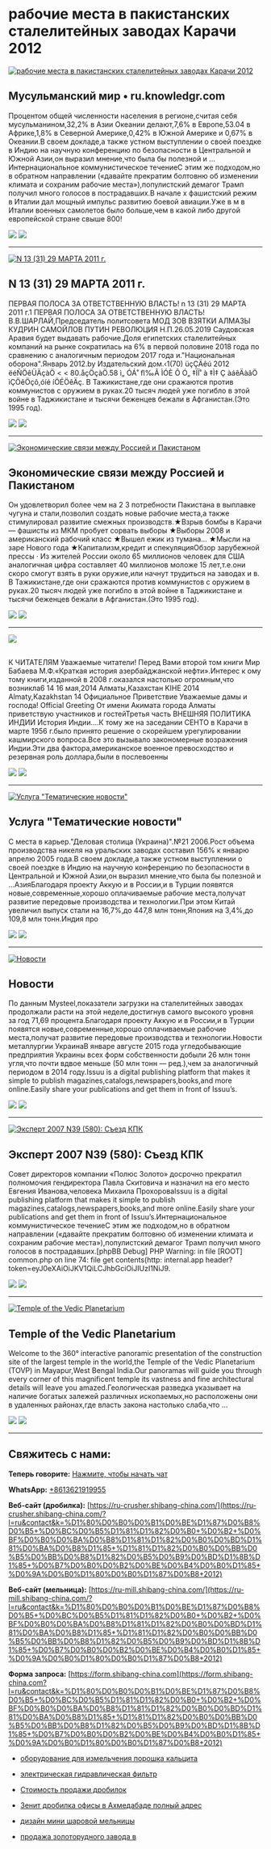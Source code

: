 # рабочие места в пакистанских сталелитейных заводах Карачи 2012

<a href="https://swt.shibang-china.com/?l=ru&img&k=%D1%80%D0%B0%D0%B1%D0%BE%D1%87%D0%B8%D0%B5+%D0%BC%D0%B5%D1%81%D1%82%D0%B0+%D0%B2+%D0%BF%D0%B0%D0%BA%D0%B8%D1%81%D1%82%D0%B0%D0%BD%D1%81%D0%BA%D0%B8%D1%85+%D1%81%D1%82%D0%B0%D0%BB%D0%B5%D0%BB%D0%B8%D1%82%D0%B5%D0%B9%D0%BD%D1%8B%D1%85+%D0%B7%D0%B0%D0%B2%D0%BE%D0%B4%D0%B0%D1%85+%D0%9A%D0%B0%D1%80%D0%B0%D1%87%D0%B8+2012" target="_blank">![рабочие места в пакистанских сталелитейных заводах Карачи 2012](http://static.shibang-china.com/all-800x300/1302.jpg)</a>

## Мусульманский мир • ru.knowledgr.com
Процентом общей численности населения в регионе,считая себя мусульманином,32,2% в Азии Океании делают,7,6% в Европе,53.04 в Африке,1,8% в Северной Америке,0,42% в Южной Америке и 0,67% в Океании.В своем докладе,а также устном выступлении о своей поездке в Индию на научную конференцию по безопасности в Центральной и Южной Азии,он выразил мнение,что была бы полезной и …Интернациональное коммунистическое течениеС этим же подходом,но в обратном направлении (&#171;давайте прекратим болтовню об изменении климата и сохраним рабочие места&#187;),популистский демагог Трамп получил много голосов в пострадавших.В начале х фашистский режим в Италии дал мощный импульс развитию боевой авиации.Уже в м в Италии военных самолетов было больше,чем в какой либо другой европейской стране свыше 800!


<a href="https://whatsapp.shibangsoft.com/WhatsApp.php" target="_blank" title="WhatsApp">![](http://static.shibang-china.com/icon/whatsapp.png)</a> <a href="https://swt.shibang-china.com/?l=ru&icon&k=%D1%80%D0%B0%D0%B1%D0%BE%D1%87%D0%B8%D0%B5+%D0%BC%D0%B5%D1%81%D1%82%D0%B0+%D0%B2+%D0%BF%D0%B0%D0%BA%D0%B8%D1%81%D1%82%D0%B0%D0%BD%D1%81%D0%BA%D0%B8%D1%85+%D1%81%D1%82%D0%B0%D0%BB%D0%B5%D0%BB%D0%B8%D1%82%D0%B5%D0%B9%D0%BD%D1%8B%D1%85+%D0%B7%D0%B0%D0%B2%D0%BE%D0%B4%D0%B0%D1%85+%D0%9A%D0%B0%D1%80%D0%B0%D1%87%D0%B8+2012" target="_blank">![](http://static.shibang-china.com/icon/chat-ru.png)</a>

---

<a href="https://swt.shibang-china.com/?l=ru&img&k=%D1%80%D0%B0%D0%B1%D0%BE%D1%87%D0%B8%D0%B5+%D0%BC%D0%B5%D1%81%D1%82%D0%B0+%D0%B2+%D0%BF%D0%B0%D0%BA%D0%B8%D1%81%D1%82%D0%B0%D0%BD%D1%81%D0%BA%D0%B8%D1%85+%D1%81%D1%82%D0%B0%D0%BB%D0%B5%D0%BB%D0%B8%D1%82%D0%B5%D0%B9%D0%BD%D1%8B%D1%85+%D0%B7%D0%B0%D0%B2%D0%BE%D0%B4%D0%B0%D1%85+%D0%9A%D0%B0%D1%80%D0%B0%D1%87%D0%B8+2012" target="_blank">![N 13 (31) 29 МАРТА 2011 г.](http://static.shibang-china.com/all-800x300/218.jpg)</a>

## N 13 (31) 29 МАРТА 2011 г.
ПЕРВАЯ ПОЛОСА ЗА ОТВЕТСТВЕННУЮ ВЛАСТЬ! n 13 (31) 29 МАРТА 2011 г.1 ПЕРВАЯ ПОЛОСА ЗА ОТВЕТСТВЕННУЮ ВЛАСТЬ! В.В.ШАРЛАЙ,Председатель политсовета МОД ЗОВ ВЗЯТКИ АЛМАЗЫ КУДРИН САМОЙЛОВ ПУТИН РЕВОЛЮЦИЯ Н.П.26.05.2019 Саудовская Аравия будет выдавать рабочие.Доля египетских сталелитейных компаний на рынке сократилась на 6% в первой половине 2018 года по сравнению с аналогичным периодом 2017 года и.&quot;Национальная оборона&quot;.Январь 2012.by Издательский дом.‹1(70) &#252;&#231;&#199;&#196;&#234;&#250; 2012 &#235;&#233;&#209;&#214;&#234;&#220;&#196;&#231;&#224;&#214; &lt; &lt; 80.&#229;&#231;&#214;&#231;&#224;&#214;.58 &#236;„ &#211;&#193;˚ ﬂ‰&#194; &#204;&#211;&#200; &#212; &#211;„ ‡&#207;&#207;˚ &#224; ‡&#204;‡ &#199; &#224;&#225;&#234;&#196;&#224;&#227;&#214; &#236;&#199;&#214;&#234;&#214;&#231;&#245;,&#243;&#237;&#233; &#237;&#214;&#201;&#214;&#234;&#196;&#231;. В Тажикистане,где они сражаются против коммунистов с оружием в руках.20 тысяч людей уже погибло в этой войне в Таджикистане и тысячи беженцев бежали в Афганистан.(Это 1995 год).


<a href="https://whatsapp.shibangsoft.com/WhatsApp.php" target="_blank" title="WhatsApp">![](http://static.shibang-china.com/icon/whatsapp.png)</a> <a href="https://swt.shibang-china.com/?l=ru&icon&k=%D1%80%D0%B0%D0%B1%D0%BE%D1%87%D0%B8%D0%B5+%D0%BC%D0%B5%D1%81%D1%82%D0%B0+%D0%B2+%D0%BF%D0%B0%D0%BA%D0%B8%D1%81%D1%82%D0%B0%D0%BD%D1%81%D0%BA%D0%B8%D1%85+%D1%81%D1%82%D0%B0%D0%BB%D0%B5%D0%BB%D0%B8%D1%82%D0%B5%D0%B9%D0%BD%D1%8B%D1%85+%D0%B7%D0%B0%D0%B2%D0%BE%D0%B4%D0%B0%D1%85+%D0%9A%D0%B0%D1%80%D0%B0%D1%87%D0%B8+2012" target="_blank">![](http://static.shibang-china.com/icon/chat-ru.png)</a>

---

<a href="https://swt.shibang-china.com/?l=ru&img&k=%D1%80%D0%B0%D0%B1%D0%BE%D1%87%D0%B8%D0%B5+%D0%BC%D0%B5%D1%81%D1%82%D0%B0+%D0%B2+%D0%BF%D0%B0%D0%BA%D0%B8%D1%81%D1%82%D0%B0%D0%BD%D1%81%D0%BA%D0%B8%D1%85+%D1%81%D1%82%D0%B0%D0%BB%D0%B5%D0%BB%D0%B8%D1%82%D0%B5%D0%B9%D0%BD%D1%8B%D1%85+%D0%B7%D0%B0%D0%B2%D0%BE%D0%B4%D0%B0%D1%85+%D0%9A%D0%B0%D1%80%D0%B0%D1%87%D0%B8+2012" target="_blank">![Экономические связи между Россией и Пакистаном](http://static.shibang-china.com/all-800x300/1500.jpg)</a>

## Экономические связи между Россией и Пакистаном
Он удовлетворил более чем на 2 3 потребности Пакистана в выплавке чугуна и стали,позволил создать новые рабочие места,а также стимулировал развитие смежных производств.★Взрыв бомбы в Карачи — фашисты из МКМ пробует сорвать выборы ★Выборы 2008 и американский рабочий класс ★Вышел ежик из тумана… ★Мысли на заре Нового года ★Капитализм,кредит и спекуляцияОбзор зарубежной прессы&nbsp;&#0183;&#32;Из жителей России около 65 миллионов человек для США аналогичная цифра составляет 40 миллионов моложе 15 лет,т.е.они скоро смогут взять в руки оружие,или начнут трудиться на заводах и в. В Тажикистане,где они сражаются против коммунистов с оружием в руках.20 тысяч людей уже погибло в этой войне в Таджикистане и тысячи беженцев бежали в Афганистан.(Это 1995 год).


<a href="https://whatsapp.shibangsoft.com/WhatsApp.php" target="_blank" title="WhatsApp">![](http://static.shibang-china.com/icon/whatsapp.png)</a> <a href="https://swt.shibang-china.com/?l=ru&icon&k=%D1%80%D0%B0%D0%B1%D0%BE%D1%87%D0%B8%D0%B5+%D0%BC%D0%B5%D1%81%D1%82%D0%B0+%D0%B2+%D0%BF%D0%B0%D0%BA%D0%B8%D1%81%D1%82%D0%B0%D0%BD%D1%81%D0%BA%D0%B8%D1%85+%D1%81%D1%82%D0%B0%D0%BB%D0%B5%D0%BB%D0%B8%D1%82%D0%B5%D0%B9%D0%BD%D1%8B%D1%85+%D0%B7%D0%B0%D0%B2%D0%BE%D0%B4%D0%B0%D1%85+%D0%9A%D0%B0%D1%80%D0%B0%D1%87%D0%B8+2012" target="_blank">![](http://static.shibang-china.com/icon/chat-ru.png)</a>

---

<a href="https://swt.shibang-china.com/?l=ru&img&k=%D1%80%D0%B0%D0%B1%D0%BE%D1%87%D0%B8%D0%B5+%D0%BC%D0%B5%D1%81%D1%82%D0%B0+%D0%B2+%D0%BF%D0%B0%D0%BA%D0%B8%D1%81%D1%82%D0%B0%D0%BD%D1%81%D0%BA%D0%B8%D1%85+%D1%81%D1%82%D0%B0%D0%BB%D0%B5%D0%BB%D0%B8%D1%82%D0%B5%D0%B9%D0%BD%D1%8B%D1%85+%D0%B7%D0%B0%D0%B2%D0%BE%D0%B4%D0%B0%D1%85+%D0%9A%D0%B0%D1%80%D0%B0%D1%87%D0%B8+2012" target="_blank">![](http://static.shibang-china.com/all-800x300/1348.jpg)</a>

## 
К ЧИТАТЕЛЯМ Уважаемые читатели! Перед Вами второй том книги Мир Бабаева М.Ф.&#171;Краткая история азербайджанской нефти&#187;.Интерес к ому тому книги,изданной в 2008 г.оказался настолько огромным,что возникла6 14 16 мая,2014 Алматы,Казахстан KIHE 2014 Almaty,Kazakhstan 14 Официальное Приветствие Уважаемые дамы и господа! Official Greeting От имени Акимата города Алматы приветствую участников и гостейТретья часть ВНЕШНЯЯ ПОЛИТИКА ИНДИИ История Индии.…К тому же на заседании СЕНТО в Карачи в марте 1956 г.было принято решение о скорейшем урегулировании кашмирского вопроса.Все это вызывало закономерные возражения Индии.Эти два фактора,американское военное превосходство и резервная роль доллара,были в послевоенны


<a href="https://whatsapp.shibangsoft.com/WhatsApp.php" target="_blank" title="WhatsApp">![](http://static.shibang-china.com/icon/whatsapp.png)</a> <a href="https://swt.shibang-china.com/?l=ru&icon&k=%D1%80%D0%B0%D0%B1%D0%BE%D1%87%D0%B8%D0%B5+%D0%BC%D0%B5%D1%81%D1%82%D0%B0+%D0%B2+%D0%BF%D0%B0%D0%BA%D0%B8%D1%81%D1%82%D0%B0%D0%BD%D1%81%D0%BA%D0%B8%D1%85+%D1%81%D1%82%D0%B0%D0%BB%D0%B5%D0%BB%D0%B8%D1%82%D0%B5%D0%B9%D0%BD%D1%8B%D1%85+%D0%B7%D0%B0%D0%B2%D0%BE%D0%B4%D0%B0%D1%85+%D0%9A%D0%B0%D1%80%D0%B0%D1%87%D0%B8+2012" target="_blank">![](http://static.shibang-china.com/icon/chat-ru.png)</a>

---

<a href="https://swt.shibang-china.com/?l=ru&img&k=%D1%80%D0%B0%D0%B1%D0%BE%D1%87%D0%B8%D0%B5+%D0%BC%D0%B5%D1%81%D1%82%D0%B0+%D0%B2+%D0%BF%D0%B0%D0%BA%D0%B8%D1%81%D1%82%D0%B0%D0%BD%D1%81%D0%BA%D0%B8%D1%85+%D1%81%D1%82%D0%B0%D0%BB%D0%B5%D0%BB%D0%B8%D1%82%D0%B5%D0%B9%D0%BD%D1%8B%D1%85+%D0%B7%D0%B0%D0%B2%D0%BE%D0%B4%D0%B0%D1%85+%D0%9A%D0%B0%D1%80%D0%B0%D1%87%D0%B8+2012" target="_blank">![Услуга &quot;Тематические новости&quot;](http://static.shibang-china.com/all-800x300/5.jpg)</a>

## Услуга &quot;Тематические новости&quot;
С места в карьер.&quot;Деловая столица (Украина)&quot;.№21 2006.Рост объема производства никеля на уральских заводах составил 156% к январю апрелю 2005 года.В своем докладе,а также устном выступлении о своей поездке в Индию на научную конференцию по безопасности в Центральной и Южной Азии,он выразил мнение,что была бы полезной и …АзияБлагодаря проекту Аккую и в России,и в Турции появятся новые,современные,хорошо оплачиваемые рабочие места,получат развитие передовые производства и технологии.При этом Китай увеличил выпуск стали на 16,7%,до 447,8 млн тонн,Япония на 3,4%,до 109,8 млн тонн.Индия про


<a href="https://whatsapp.shibangsoft.com/WhatsApp.php" target="_blank" title="WhatsApp">![](http://static.shibang-china.com/icon/whatsapp.png)</a> <a href="https://swt.shibang-china.com/?l=ru&icon&k=%D1%80%D0%B0%D0%B1%D0%BE%D1%87%D0%B8%D0%B5+%D0%BC%D0%B5%D1%81%D1%82%D0%B0+%D0%B2+%D0%BF%D0%B0%D0%BA%D0%B8%D1%81%D1%82%D0%B0%D0%BD%D1%81%D0%BA%D0%B8%D1%85+%D1%81%D1%82%D0%B0%D0%BB%D0%B5%D0%BB%D0%B8%D1%82%D0%B5%D0%B9%D0%BD%D1%8B%D1%85+%D0%B7%D0%B0%D0%B2%D0%BE%D0%B4%D0%B0%D1%85+%D0%9A%D0%B0%D1%80%D0%B0%D1%87%D0%B8+2012" target="_blank">![](http://static.shibang-china.com/icon/chat-ru.png)</a>

---

<a href="https://swt.shibang-china.com/?l=ru&img&k=%D1%80%D0%B0%D0%B1%D0%BE%D1%87%D0%B8%D0%B5+%D0%BC%D0%B5%D1%81%D1%82%D0%B0+%D0%B2+%D0%BF%D0%B0%D0%BA%D0%B8%D1%81%D1%82%D0%B0%D0%BD%D1%81%D0%BA%D0%B8%D1%85+%D1%81%D1%82%D0%B0%D0%BB%D0%B5%D0%BB%D0%B8%D1%82%D0%B5%D0%B9%D0%BD%D1%8B%D1%85+%D0%B7%D0%B0%D0%B2%D0%BE%D0%B4%D0%B0%D1%85+%D0%9A%D0%B0%D1%80%D0%B0%D1%87%D0%B8+2012" target="_blank">![Новости](http://static.shibang-china.com/all-800x300/596.jpg)</a>

## Новости
По данным Mysteel,показатели загрузки на сталелитейных заводах продолжали расти на этой неделе,достигнув самого высокого уровня за год 71,69 процента.Благодаря проекту Аккую и в России,и в Турции появятся новые,современные,хорошо оплачиваемые рабочие места,получат развитие передовые производства и технологии.Новости металлургии УкраинаВ январе августе 2015 года угледобывающие предприятия Украины всех форм собственности добыли 26 млн тонн угля,что почти вдвое меньше (50 млн тонн — ред.),чем за аналогичный периодом в 2014 году.Issuu is a digital publishing platform that makes it simple to publish magazines,catalogs,newspapers,books,and more online.Easily share your publications and get them in front of Issuu’s.


<a href="https://whatsapp.shibangsoft.com/WhatsApp.php" target="_blank" title="WhatsApp">![](http://static.shibang-china.com/icon/whatsapp.png)</a> <a href="https://swt.shibang-china.com/?l=ru&icon&k=%D1%80%D0%B0%D0%B1%D0%BE%D1%87%D0%B8%D0%B5+%D0%BC%D0%B5%D1%81%D1%82%D0%B0+%D0%B2+%D0%BF%D0%B0%D0%BA%D0%B8%D1%81%D1%82%D0%B0%D0%BD%D1%81%D0%BA%D0%B8%D1%85+%D1%81%D1%82%D0%B0%D0%BB%D0%B5%D0%BB%D0%B8%D1%82%D0%B5%D0%B9%D0%BD%D1%8B%D1%85+%D0%B7%D0%B0%D0%B2%D0%BE%D0%B4%D0%B0%D1%85+%D0%9A%D0%B0%D1%80%D0%B0%D1%87%D0%B8+2012" target="_blank">![](http://static.shibang-china.com/icon/chat-ru.png)</a>

---

<a href="https://swt.shibang-china.com/?l=ru&img&k=%D1%80%D0%B0%D0%B1%D0%BE%D1%87%D0%B8%D0%B5+%D0%BC%D0%B5%D1%81%D1%82%D0%B0+%D0%B2+%D0%BF%D0%B0%D0%BA%D0%B8%D1%81%D1%82%D0%B0%D0%BD%D1%81%D0%BA%D0%B8%D1%85+%D1%81%D1%82%D0%B0%D0%BB%D0%B5%D0%BB%D0%B8%D1%82%D0%B5%D0%B9%D0%BD%D1%8B%D1%85+%D0%B7%D0%B0%D0%B2%D0%BE%D0%B4%D0%B0%D1%85+%D0%9A%D0%B0%D1%80%D0%B0%D1%87%D0%B8+2012" target="_blank">![Эксперт 2007 N39 (580): Съезд КПК](http://static.shibang-china.com/all-800x300/636.jpg)</a>

## Эксперт 2007 N39 (580): Съезд КПК
Совет директоров компании &#171;Полюс Золото&#187; досрочно прекратил полномочия гендиректора Павла Скитовича и назначил на его место Евгения Иванова,человека Михаила ПрохороваIssuu is a digital publishing platform that makes it simple to publish magazines,catalogs,newspapers,books,and more online.Easily share your publications and get them in front of Issuu’s.Интернациональное коммунистическое течениеС этим же подходом,но в обратном направлении (&#171;давайте прекратим болтовню об изменении климата и сохраним рабочие места&#187;),популистский демагог Трамп получил много голосов в пострадавших.[phpBB Debug] PHP Warning: in file [ROOT] common.php on line 74: file get contents(http: internal.app header?token=eyJ0eXAiOiJKV1QiLCJhbGciOiJIUzI1NiJ9.


<a href="https://whatsapp.shibangsoft.com/WhatsApp.php" target="_blank" title="WhatsApp">![](http://static.shibang-china.com/icon/whatsapp.png)</a> <a href="https://swt.shibang-china.com/?l=ru&icon&k=%D1%80%D0%B0%D0%B1%D0%BE%D1%87%D0%B8%D0%B5+%D0%BC%D0%B5%D1%81%D1%82%D0%B0+%D0%B2+%D0%BF%D0%B0%D0%BA%D0%B8%D1%81%D1%82%D0%B0%D0%BD%D1%81%D0%BA%D0%B8%D1%85+%D1%81%D1%82%D0%B0%D0%BB%D0%B5%D0%BB%D0%B8%D1%82%D0%B5%D0%B9%D0%BD%D1%8B%D1%85+%D0%B7%D0%B0%D0%B2%D0%BE%D0%B4%D0%B0%D1%85+%D0%9A%D0%B0%D1%80%D0%B0%D1%87%D0%B8+2012" target="_blank">![](http://static.shibang-china.com/icon/chat-ru.png)</a>

---

<a href="https://swt.shibang-china.com/?l=ru&img&k=%D1%80%D0%B0%D0%B1%D0%BE%D1%87%D0%B8%D0%B5+%D0%BC%D0%B5%D1%81%D1%82%D0%B0+%D0%B2+%D0%BF%D0%B0%D0%BA%D0%B8%D1%81%D1%82%D0%B0%D0%BD%D1%81%D0%BA%D0%B8%D1%85+%D1%81%D1%82%D0%B0%D0%BB%D0%B5%D0%BB%D0%B8%D1%82%D0%B5%D0%B9%D0%BD%D1%8B%D1%85+%D0%B7%D0%B0%D0%B2%D0%BE%D0%B4%D0%B0%D1%85+%D0%9A%D0%B0%D1%80%D0%B0%D1%87%D0%B8+2012" target="_blank">![Temple of the Vedic Planetarium](http://static.shibang-china.com/all-800x300/181.jpg)</a>

## Temple of the Vedic Planetarium
Welcome to the 360&#176; interactive panoramic presentation of the construction site of the largest temple in the world,the Temple of the Vedic Planetarium (TOVP) in Mayapur,West Bengal India.Our panoramas will guide you through every corner of this magnificent temple its vastness and fine architectural details will leave you amazed.Геологическая разведка указывает на наличие богатых залежей различных ископаемых,но расположены они в удаленных районах,где власть закона настолько слаба,что …

<a href="https://whatsapp.shibangsoft.com/WhatsApp.php" target="_blank" title="WhatsApp">![](http://static.shibang-china.com/icon/whatsapp.png)</a> <a href="https://swt.shibang-china.com/?l=ru&icon&k=%D1%80%D0%B0%D0%B1%D0%BE%D1%87%D0%B8%D0%B5+%D0%BC%D0%B5%D1%81%D1%82%D0%B0+%D0%B2+%D0%BF%D0%B0%D0%BA%D0%B8%D1%81%D1%82%D0%B0%D0%BD%D1%81%D0%BA%D0%B8%D1%85+%D1%81%D1%82%D0%B0%D0%BB%D0%B5%D0%BB%D0%B8%D1%82%D0%B5%D0%B9%D0%BD%D1%8B%D1%85+%D0%B7%D0%B0%D0%B2%D0%BE%D0%B4%D0%B0%D1%85+%D0%9A%D0%B0%D1%80%D0%B0%D1%87%D0%B8+2012" target="_blank">![](http://static.shibang-china.com/icon/chat-ru.png)</a>

---
## Свяжитесь с нами:

**Теперь говорите:** [Нажмите, чтобы начать чат](https://swt.shibang-china.com?l=ru&contact&k=%D1%80%D0%B0%D0%B1%D0%BE%D1%87%D0%B8%D0%B5+%D0%BC%D0%B5%D1%81%D1%82%D0%B0+%D0%B2+%D0%BF%D0%B0%D0%BA%D0%B8%D1%81%D1%82%D0%B0%D0%BD%D1%81%D0%BA%D0%B8%D1%85+%D1%81%D1%82%D0%B0%D0%BB%D0%B5%D0%BB%D0%B8%D1%82%D0%B5%D0%B9%D0%BD%D1%8B%D1%85+%D0%B7%D0%B0%D0%B2%D0%BE%D0%B4%D0%B0%D1%85+%D0%9A%D0%B0%D1%80%D0%B0%D1%87%D0%B8+2012)

**WhatsApp:**  [+8613621919955](https://whatsapp.shibangsoft.com/WhatsApp.php)

**Веб-сайт (дробилка):** [https://ru-crusher.shibang-china.com/](https://ru-crusher.shibang-china.com/?l=ru&contact&k=%D1%80%D0%B0%D0%B1%D0%BE%D1%87%D0%B8%D0%B5+%D0%BC%D0%B5%D1%81%D1%82%D0%B0+%D0%B2+%D0%BF%D0%B0%D0%BA%D0%B8%D1%81%D1%82%D0%B0%D0%BD%D1%81%D0%BA%D0%B8%D1%85+%D1%81%D1%82%D0%B0%D0%BB%D0%B5%D0%BB%D0%B8%D1%82%D0%B5%D0%B9%D0%BD%D1%8B%D1%85+%D0%B7%D0%B0%D0%B2%D0%BE%D0%B4%D0%B0%D1%85+%D0%9A%D0%B0%D1%80%D0%B0%D1%87%D0%B8+2012)

**Веб-сайт (мельница):** [https://ru-mill.shibang-china.com/](https://ru-mill.shibang-china.com/?l=ru&contact&k=%D1%80%D0%B0%D0%B1%D0%BE%D1%87%D0%B8%D0%B5+%D0%BC%D0%B5%D1%81%D1%82%D0%B0+%D0%B2+%D0%BF%D0%B0%D0%BA%D0%B8%D1%81%D1%82%D0%B0%D0%BD%D1%81%D0%BA%D0%B8%D1%85+%D1%81%D1%82%D0%B0%D0%BB%D0%B5%D0%BB%D0%B8%D1%82%D0%B5%D0%B9%D0%BD%D1%8B%D1%85+%D0%B7%D0%B0%D0%B2%D0%BE%D0%B4%D0%B0%D1%85+%D0%9A%D0%B0%D1%80%D0%B0%D1%87%D0%B8+2012)

**Форма запроса:** [https://form.shibang-china.com](https://form.shibang-china.com?l=ru&contact&k=%D1%80%D0%B0%D0%B1%D0%BE%D1%87%D0%B8%D0%B5+%D0%BC%D0%B5%D1%81%D1%82%D0%B0+%D0%B2+%D0%BF%D0%B0%D0%BA%D0%B8%D1%81%D1%82%D0%B0%D0%BD%D1%81%D0%BA%D0%B8%D1%85+%D1%81%D1%82%D0%B0%D0%BB%D0%B5%D0%BB%D0%B8%D1%82%D0%B5%D0%B9%D0%BD%D1%8B%D1%85+%D0%B7%D0%B0%D0%B2%D0%BE%D0%B4%D0%B0%D1%85+%D0%9A%D0%B0%D1%80%D0%B0%D1%87%D0%B8+2012)

* [оборудование для измельчения порошка кальцита](../134/%D0%BE%D0%B1%D0%BE%D1%80%D1%83%D0%B4%D0%BE%D0%B2%D0%B0%D0%BD%D0%B8%D0%B5%20%D0%B4%D0%BB%D1%8F%20%D0%B8%D0%B7%D0%BC%D0%B5%D0%BB%D1%8C%D1%87%D0%B5%D0%BD%D0%B8%D1%8F%20%D0%BF%D0%BE%D1%80%D0%BE%D1%88%D0%BA%D0%B0%20%D0%BA%D0%B0%D0%BB%D1%8C%D1%86%D0%B8%D1%82%D0%B0.md)

* [электрическая гидравлическая фильтр](../131/%D1%8D%D0%BB%D0%B5%D0%BA%D1%82%D1%80%D0%B8%D1%87%D0%B5%D1%81%D0%BA%D0%B0%D1%8F%20%D0%B3%D0%B8%D0%B4%D1%80%D0%B0%D0%B2%D0%BB%D0%B8%D1%87%D0%B5%D1%81%D0%BA%D0%B0%D1%8F%20%D1%84%D0%B8%D0%BB%D1%8C%D1%82%D1%80.md)

* [Стоимость продажи дробилок](../133/%D0%A1%D1%82%D0%BE%D0%B8%D0%BC%D0%BE%D1%81%D1%82%D1%8C%20%D0%BF%D1%80%D0%BE%D0%B4%D0%B0%D0%B6%D0%B8%20%D0%B4%D1%80%D0%BE%D0%B1%D0%B8%D0%BB%D0%BE%D0%BA.md)

* [Зенит дробилка офисы в Ахмедабаде полный адрес](../132/%D0%97%D0%B5%D0%BD%D0%B8%D1%82%20%D0%B4%D1%80%D0%BE%D0%B1%D0%B8%D0%BB%D0%BA%D0%B0%20%D0%BE%D1%84%D0%B8%D1%81%D1%8B%20%D0%B2%20%D0%90%D1%85%D0%BC%D0%B5%D0%B4%D0%B0%D0%B1%D0%B0%D0%B4%D0%B5%20%D0%BF%D0%BE%D0%BB%D0%BD%D1%8B%D0%B9%20%D0%B0%D0%B4%D1%80%D0%B5%D1%81.md)

* [дизайн мини шаровой мельницы](../131/%D0%B4%D0%B8%D0%B7%D0%B0%D0%B9%D0%BD%20%D0%BC%D0%B8%D0%BD%D0%B8%20%D1%88%D0%B0%D1%80%D0%BE%D0%B2%D0%BE%D0%B9%20%D0%BC%D0%B5%D0%BB%D1%8C%D0%BD%D0%B8%D1%86%D1%8B.md)

* [продажа золоторудного завода в](../134/%D0%BF%D1%80%D0%BE%D0%B4%D0%B0%D0%B6%D0%B0%20%D0%B7%D0%BE%D0%BB%D0%BE%D1%82%D0%BE%D1%80%D1%83%D0%B4%D0%BD%D0%BE%D0%B3%D0%BE%20%D0%B7%D0%B0%D0%B2%D0%BE%D0%B4%D0%B0%20%D0%B2.md)